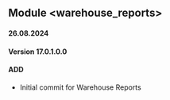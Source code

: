 ## Module <warehouse_reports>

#### 26.08.2024
#### Version 17.0.1.0.0
#### ADD
- Initial commit for Warehouse Reports
